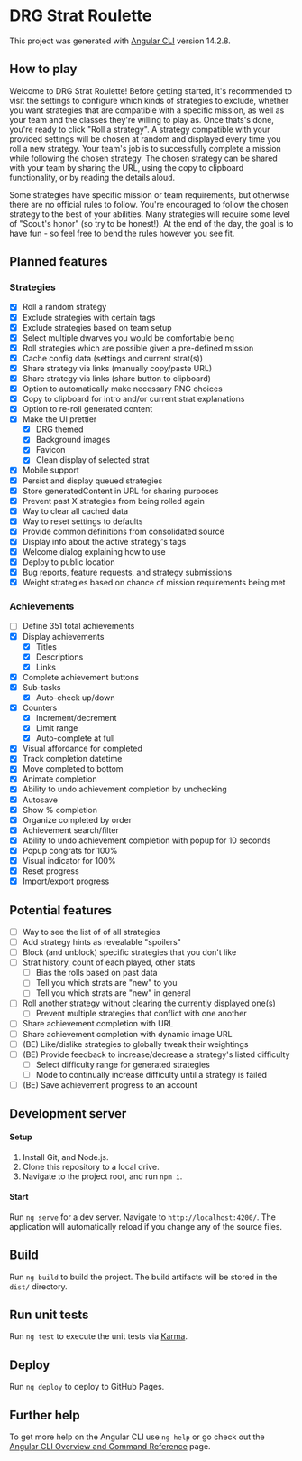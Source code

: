 # DRG Strat Roulette

This project was generated with [Angular CLI](https://github.com/angular/angular-cli) version 14.2.8.

## How to play

Welcome to DRG Strat Roulette! Before getting started, it's recommended to visit the settings to configure which kinds of strategies to exclude, whether you want strategies that are compatible with a specific mission, as well as your team and the classes they're willing to play as. Once thats's done, you're ready to click "Roll a strategy". A strategy compatible with your provided settings will be chosen at random and displayed every time you roll a new strategy. Your team's job is to successfully complete a mission while following the chosen strategy. The chosen strategy can be shared with your team by sharing the URL, using the copy to clipboard functionality, or by reading the details aloud.

Some strategies have specific mission or team requirements, but otherwise there are no official rules to follow. You're encouraged to follow the chosen strategy to the best of your abilities. Many strategies will require some level of "Scout's honor" (so try to be honest!). At the end of the day, the goal is to have fun - so feel free to bend the rules however you see fit.

## Planned features

### Strategies

-   [x] Roll a random strategy
-   [x] Exclude strategies with certain tags
-   [x] Exclude strategies based on team setup
-   [x] Select multiple dwarves you would be comfortable being
-   [x] Roll strategies which are possible given a pre-defined mission
-   [x] Cache config data (settings and current strat(s))
-   [x] Share strategy via links (manually copy/paste URL)
-   [x] Share strategy via links (share button to clipboard)
-   [x] Option to automatically make necessary RNG choices
-   [x] Copy to clipboard for intro and/or current strat explanations
-   [x] Option to re-roll generated content
-   [x] Make the UI prettier
    -   [x] DRG themed
    -   [x] Background images
    -   [x] Favicon
    -   [x] Clean display of selected strat
-   [x] Mobile support
-   [x] Persist and display queued strategies
-   [x] Store generatedContent in URL for sharing purposes
-   [x] Prevent past X strategies from being rolled again
-   [x] Way to clear all cached data
-   [x] Way to reset settings to defaults
-   [x] Provide common definitions from consolidated source
-   [x] Display info about the active strategy's tags
-   [x] Welcome dialog explaining how to use
-   [x] Deploy to public location
-   [x] Bug reports, feature requests, and strategy submissions
-   [x] Weight strategies based on chance of mission requirements being met

### Achievements

-   [ ] Define 351 total achievements
-   [x] Display achievements
    -   [x] Titles
    -   [x] Descriptions
    -   [x] Links
-   [x] Complete achievement buttons
-   [x] Sub-tasks
    -   [x] Auto-check up/down
-   [x] Counters
    -   [x] Increment/decrement
    -   [x] Limit range
    -   [x] Auto-complete at full
-   [x] Visual affordance for completed
-   [x] Track completion datetime
-   [x] Move completed to bottom
-   [x] Animate completion
-   [x] Ability to undo achievement completion by unchecking
-   [x] Autosave
-   [x] Show % completion
-   [x] Organize completed by order
-   [x] Achievement search/filter
-   [x] Ability to undo achievement completion with popup for 10 seconds
-   [x] Popup congrats for 100%
-   [x] Visual indicator for 100%
-   [x] Reset progress
-   [x] Import/export progress

## Potential features

-   [ ] Way to see the list of of all strategies
-   [ ] Add strategy hints as revealable "spoilers"
-   [ ] Block (and unblock) specific strategies that you don't like
-   [ ] Strat history, count of each played, other stats
    -   [ ] Bias the rolls based on past data
    -   [ ] Tell you which strats are "new" to you
    -   [ ] Tell you which strats are "new" in general
-   [ ] Roll another strategy without clearing the currently displayed one(s)
    -   [ ] Prevent multiple strategies that conflict with one another
-   [ ] Share achievement completion with URL
-   [ ] Share achievement completion with dynamic image URL
-   [ ] (BE) Like/dislike strategies to globally tweak their weightings
-   [ ] (BE) Provide feedback to increase/decrease a strategy's listed difficulty
    -   [ ] Select difficulty range for generated strategies
    -   [ ] Mode to continually increase difficulty until a strategy is failed
-   [ ] (BE) Save achievement progress to an account

## Development server

#### Setup

1. Install Git, and Node.js.
1. Clone this repository to a local drive.
1. Navigate to the project root, and run `npm i`.

#### Start

Run `ng serve` for a dev server. Navigate to `http://localhost:4200/`. The application will automatically reload if you change any of the source files.

## Build

Run `ng build` to build the project. The build artifacts will be stored in the `dist/` directory.

## Run unit tests

Run `ng test` to execute the unit tests via [Karma](https://karma-runner.github.io).

## Deploy

Run `ng deploy` to deploy to GitHub Pages.

## Further help

To get more help on the Angular CLI use `ng help` or go check out the [Angular CLI Overview and Command Reference](https://angular.io/cli) page.
